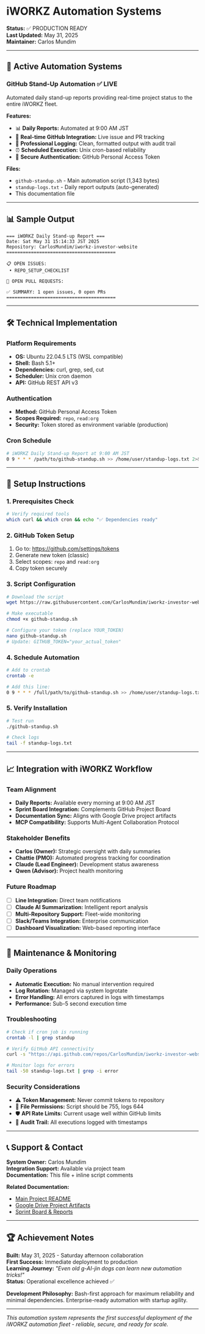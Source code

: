 # iWORKZ Automation Systems

**Status:** ✅ PRODUCTION READY  
**Last Updated:** May 31, 2025  
**Maintainer:** Carlos Mundim  

---

## 🤖 Active Automation Systems

### GitHub Stand-Up Automation ✅ LIVE

Automated daily stand-up reports providing real-time project status to the entire iWORKZ fleet.

**Features:**
- 📊 **Daily Reports:** Automated at 9:00 AM JST
- 🔄 **Real-time GitHub Integration:** Live issue and PR tracking
- 📝 **Professional Logging:** Clean, formatted output with audit trail
- ⏰ **Scheduled Execution:** Unix cron-based reliability
- 🔐 **Secure Authentication:** GitHub Personal Access Token

**Files:**
- `github-standup.sh` - Main automation script (1,343 bytes)
- `standup-logs.txt` - Daily report outputs (auto-generated)
- This documentation file

---

## 📊 Sample Output

```
=== iWORKZ Daily Stand-up Report ===
Date: Sat May 31 15:14:33 JST 2025
Repository: CarlosMundim/iworkz-investor-website
========================================

📋 OPEN ISSUES:
 • REPO_SETUP_CHECKLIST

🔄 OPEN PULL REQUESTS:

✅ SUMMARY: 1 open issues, 0 open PRs
========================================
```

---

## 🛠️ Technical Implementation

### Platform Requirements
- **OS:** Ubuntu 22.04.5 LTS (WSL compatible)
- **Shell:** Bash 5.1+
- **Dependencies:** curl, grep, sed, cut
- **Scheduler:** Unix cron daemon
- **API:** GitHub REST API v3

### Authentication
- **Method:** GitHub Personal Access Token
- **Scopes Required:** `repo`, `read:org`
- **Security:** Token stored as environment variable (production)

### Cron Schedule
```bash
# iWORKZ Daily Stand-up Report at 9:00 AM JST
0 9 * * * /path/to/github-standup.sh >> /home/user/standup-logs.txt 2>&1
```

---

## 🚀 Setup Instructions

### 1. Prerequisites Check
```bash
# Verify required tools
which curl && which cron && echo "✅ Dependencies ready"
```

### 2. GitHub Token Setup
1. Go to: https://github.com/settings/tokens
2. Generate new token (classic)
3. Select scopes: `repo` and `read:org`
4. Copy token securely

### 3. Script Configuration
```bash
# Download the script
wget https://raw.githubusercontent.com/CarlosMundim/iworkz-investor-website/main/github-standup.sh

# Make executable
chmod +x github-standup.sh

# Configure your token (replace YOUR_TOKEN)
nano github-standup.sh
# Update: GITHUB_TOKEN="your_actual_token"
```

### 4. Schedule Automation
```bash
# Add to crontab
crontab -e

# Add this line:
0 9 * * * /full/path/to/github-standup.sh >> /home/user/standup-logs.txt 2>&1
```

### 5. Verify Installation
```bash
# Test run
./github-standup.sh

# Check logs
tail -f standup-logs.txt
```

---

## 📈 Integration with iWORKZ Workflow

### Team Alignment
- **Daily Reports:** Available every morning at 9:00 AM JST
- **Sprint Board Integration:** Complements GitHub Project Board
- **Documentation Sync:** Aligns with Google Drive project artifacts
- **MCP Compatibility:** Supports Multi-Agent Collaboration Protocol

### Stakeholder Benefits
- **Carlos (Owner):** Strategic oversight with daily summaries
- **Chattie (PMO):** Automated progress tracking for coordination
- **Claude (Lead Engineer):** Development status awareness
- **Qwen (Advisor):** Project health monitoring

### Future Roadmap
- [ ] **Line Integration:** Direct team notifications
- [ ] **Claude AI Summarization:** Intelligent report analysis
- [ ] **Multi-Repository Support:** Fleet-wide monitoring
- [ ] **Slack/Teams Integration:** Enterprise communication
- [ ] **Dashboard Visualization:** Web-based reporting interface

---

## 🔧 Maintenance & Monitoring

### Daily Operations
- **Automatic Execution:** No manual intervention required
- **Log Rotation:** Managed via system logrotate
- **Error Handling:** All errors captured in logs with timestamps
- **Performance:** Sub-5 second execution time

### Troubleshooting
```bash
# Check if cron job is running
crontab -l | grep standup

# Verify GitHub API connectivity
curl -s "https://api.github.com/repos/CarlosMundim/iworkz-investor-website"

# Monitor logs for errors
tail -50 standup-logs.txt | grep -i error
```

### Security Considerations
- ⚠️ **Token Management:** Never commit tokens to repository
- 🔐 **File Permissions:** Script should be 755, logs 644
- 🛡️ **API Rate Limits:** Current usage well within GitHub limits
- 📝 **Audit Trail:** All executions logged with timestamps

---

## 📞 Support & Contact

**System Owner:** Carlos Mundim  
**Integration Support:** Available via project team  
**Documentation:** This file + inline script comments  

**Related Documentation:**
- [Main Project README](README.md)
- [Google Drive Project Artifacts](https://drive.google.com/drive/folders/1rtNSzTJ9R56a58Fj_4Fs7d2b7bYCzZEe?usp=sharing)
- [Sprint Board & Reports](https://drive.google.com/drive/folders/1b15BuEti2rk3ejv8NDPXPpfsvm2SV3ON?usp=drive_link)

---

## 🏆 Achievement Notes

**Built:** May 31, 2025 - Saturday afternoon collaboration  
**First Success:** Immediate deployment to production  
**Learning Journey:** *"Even old g-AI-jin dogs can learn new automation tricks!"*  
**Status:** Operational excellence achieved ✅  

**Development Philosophy:** Bash-first approach for maximum reliability and minimal dependencies. Enterprise-ready automation with startup agility.

---

*This automation system represents the first successful deployment of the iWORKZ automation fleet - reliable, secure, and ready for scale.*
